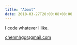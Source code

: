 ```yaml
---
title: "About"
date: 2018-03-27T20:00:08+08:00
---
```


I code whatever I like.

chenmhgo@gmail.com
